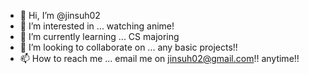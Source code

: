 - 👋 Hi, I’m @jinsuh02
- 👀 I’m interested in ... watching anime!
- 🌱 I’m currently learning ... CS majoring
- 💞️ I’m looking to collaborate on ... any basic projects!!
- 📫 How to reach me ... email me on jinsuh02@gmail.com!! anytime!!

<!---
jinsuh02/jinsuh02 is a ✨ special ✨ repository because its `README.md` (this file) appears on your GitHub profile.
You can click the Preview link to take a look at your changes.
--->
